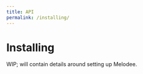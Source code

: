 ```yaml
---
title: API
permalink: /installing/
---
```


# Installing

WIP; will contain details around setting up Melodee.

